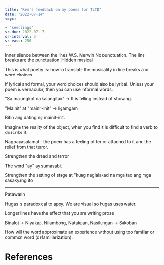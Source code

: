 ```yaml
---
title: "Rem's feedback on my poems for TLTD"
date: "2022-07-14"
tags:

- "seedlings"
sr-due: 2022-07-17
sr-interval: 3
sr-ease: 250
---
```


Inner silence between the lines
W.S. Merwin
No punctuation. The line breaks are the punctuation.
Hidden musical

This is what poetry is: how to translate the musicality in line breaks and word choices.

If lyrical and formal, your word choices should also be lyrical. Unless your poem is vernacular, then you can use informal words.

"Sa malungkot na kalangitan" -> It is telling instead of showing.

"Mainit" at "mainit-init" -> ligamgam

Bitin ang dating ng mainit-init.

Imagine the reality of the object, when you find it is difficult to find a verb to describe it.

Nagpapasalamat - the poem has a feeling of terror attached to it and the relief from that terror.

Strengthen the dread and terror

The word "ay" ay sumasabit

Strengthen the setting of stage at "kung naglalakad na mga tao ang mga sasakyang ito

***
Patawarin

Hugas is paradoxical to apoy.
We are visual so hugas uses water.

Longer lines have the effect that you are writing prose

Binalot -> Niyakap, Nilambong, Natakpan, Nasilungan -> Sakoban

How will the word approximate an experience without using too familiar or common word (defamiliarization).

# References
